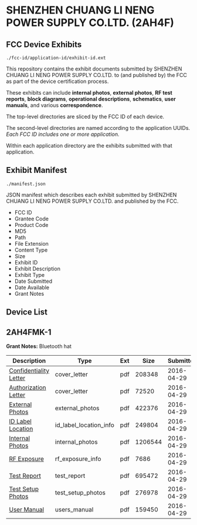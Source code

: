 # SHENZHEN CHUANG LI NENG POWER SUPPLY CO.LTD. (2AH4F)
## FCC Device Exhibits

```
./fcc-id/application-id/exhibit-id.ext
```

This repository contains the exhibit documents submitted by SHENZHEN CHUANG LI NENG POWER SUPPLY CO.LTD. to (and published by) the FCC as part of the device certification process.

These exhibits can include **internal photos**, **external photos**, **RF test reports**, **block diagrams**, **operational descriptions**, **schematics**, **user manuals**, and various **correspondence**.

The top-level directories are sliced by the FCC ID of each device.

The second-level directories are named according to the application UUIDs. *Each FCC ID includes one or more application.*

Within each application directory are the exhibits submitted with that application. 

## Exhibit Manifest

```
./manifest.json
```

JSON manifest which describes each exhibit submitted by SHENZHEN CHUANG LI NENG POWER SUPPLY CO.LTD. and published by the FCC.

- FCC ID
- Grantee Code
- Product Code
- MD5
- Path
- File Extension
- Content Type
- Size
- Exhibit ID
- Exhibit Description
- Exhibit Type
- Date Submitted
- Date Available
- Grant Notes

## Device List
## 2AH4FMK-1
**Grant Notes:** Bluetooth hat

| Description | Type | Ext | Size | Submitted | Available |
| ----------- | ---- | --- | ---- | --------- | --------- |
| [Confidentiality Letter](2AH4FMK-1/d3aebfa9ae41aeb948474a66a6b82e71/2975564.pdf) | cover_letter | pdf | 208348 | 2016-04-29 | 2016-04-29 |
| [Authorization Letter](2AH4FMK-1/d3aebfa9ae41aeb948474a66a6b82e71/2975565.pdf) | cover_letter | pdf | 72520 | 2016-04-29 | 2016-04-29 |
| [External Photos](2AH4FMK-1/d3aebfa9ae41aeb948474a66a6b82e71/2975561.pdf) | external_photos | pdf | 422376 | 2016-04-29 | 2016-04-29 |
| [ID Label Location](2AH4FMK-1/d3aebfa9ae41aeb948474a66a6b82e71/2975563.pdf) | id_label_location_info | pdf | 249804 | 2016-04-29 | 2016-04-29 |
| [Internal Photos](2AH4FMK-1/d3aebfa9ae41aeb948474a66a6b82e71/2975562.pdf) | internal_photos | pdf | 1206544 | 2016-04-29 | 2016-04-29 |
| [RF Exposure](2AH4FMK-1/d3aebfa9ae41aeb948474a66a6b82e71/2975566.pdf) | rf_exposure_info | pdf | 7686 | 2016-04-29 | 2016-04-29 |
| [Test Report](2AH4FMK-1/d3aebfa9ae41aeb948474a66a6b82e71/2975567.pdf) | test_report | pdf | 695472 | 2016-04-29 | 2016-04-29 |
| [Test Setup Photos](2AH4FMK-1/d3aebfa9ae41aeb948474a66a6b82e71/2975568.pdf) | test_setup_photos | pdf | 276978 | 2016-04-29 | 2016-04-29 |
| [User Manual](2AH4FMK-1/d3aebfa9ae41aeb948474a66a6b82e71/2975569.pdf) | users_manual | pdf | 159450 | 2016-04-29 | 2016-04-29 |

